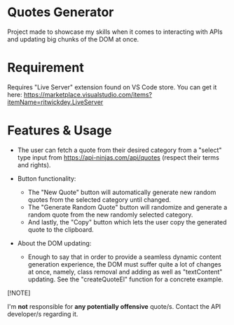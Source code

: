 # Quotes Generator

Project made to showcase my skills when it comes to interacting with APIs and updating big chunks of the DOM at once. 

# Requirement

Requires "Live Server" extension found on VS Code store.
You can get it here: https://marketplace.visualstudio.com/items?itemName=ritwickdey.LiveServer

# Features & Usage

- The user can fetch a quote from their desired category from a "select" type input from https://api-ninjas.com/api/quotes (respect their terms and rights). 

- Button functionality:
    - The "New Quote" button will automatically generate new random quotes from the selected category until changed.
    - The "Generate Random Quote" button will randomize and generate a random quote from the new randomly selected category.
    - And lastly, the "Copy" button which lets the user copy the generated quote to the clipboard.

- About the DOM updating:
    - Enough to say that in order to provide a seamless dynamic content generation experience, the DOM must suffer quite a lot of changes at once, namely, class removal and adding as well as "textContent" updating. See the "createQuoteEl" function for a concrete example.

[!NOTE]

I'm **__not__** responsible for **__any potentially offensive__** quote/s. Contact the API developer/s regarding it.